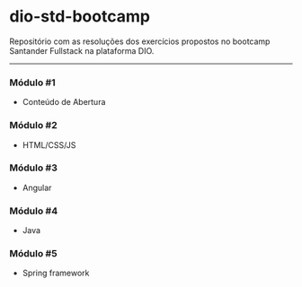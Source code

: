 # dio-std-bootcamp
Repositório com as resoluções dos exercícios propostos no bootcamp Santander Fullstack na plataforma DIO.

---
### Módulo #1
- Conteúdo de Abertura

### Módulo #2
- HTML/CSS/JS

### Módulo #3
- Angular

### Módulo #4
- Java

### Módulo #5
- Spring framework

